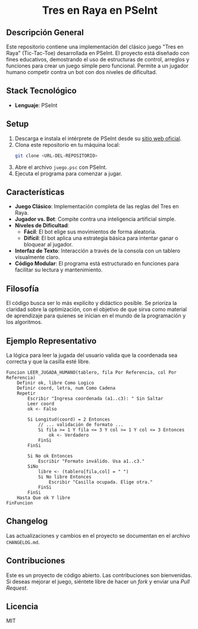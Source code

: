 <div align="center">
  <h1>Tres en Raya en PSeInt</h1>
</div>

## Descripción General

Este repositorio contiene una implementación del clásico juego "Tres en Raya" (Tic-Tac-Toe) desarrollada en PSeInt. El proyecto está diseñado con fines educativos, demostrando el uso de estructuras de control, arreglos y funciones para crear un juego simple pero funcional. Permite a un jugador humano competir contra un bot con dos niveles de dificultad.

## Stack Tecnológico

- **Lenguaje**: PSeInt

## Setup

1.  Descarga e instala el intérprete de PSeInt desde su [sitio web oficial](http://pseint.sourceforge.net/).
2.  Clona este repositorio en tu máquina local:
    ```bash
    git clone <URL-DEL-REPOSITORIO>
    ```
3.  Abre el archivo `juego.psc` con PSeInt.
4.  Ejecuta el programa para comenzar a jugar.

## Características

- **Juego Clásico**: Implementación completa de las reglas del Tres en Raya.
- **Jugador vs. Bot**: Compite contra una inteligencia artificial simple.
- **Niveles de Dificultad**:
  - **Fácil**: El bot elige sus movimientos de forma aleatoria.
  - **Difícil**: El bot aplica una estrategia básica para intentar ganar o bloquear al jugador.
- **Interfaz de Texto**: Interacción a través de la consola con un tablero visualmente claro.
- **Código Modular**: El programa está estructurado en funciones para facilitar su lectura y mantenimiento.

## Filosofía

El código busca ser lo más explícito y didáctico posible. Se prioriza la claridad sobre la optimización, con el objetivo de que sirva como material de aprendizaje para quienes se inician en el mundo de la programación y los algoritmos.

## Ejemplo Representativo

La lógica para leer la jugada del usuario valida que la coordenada sea correcta y que la casilla esté libre.

```pseudocode
Funcion LEER_JUGADA_HUMANO(tablero, fila Por Referencia, col Por Referencia)
    Definir ok, libre Como Logico
    Definir coord, letra, num Como Cadena
    Repetir
        Escribir "Ingresa coordenada (a1..c3): " Sin Saltar
        Leer coord
        ok <- Falso
		
        Si Longitud(coord) = 2 Entonces
            // ... validación de formato ...
            Si fila >= 1 Y fila <= 3 Y col >= 1 Y col <= 3 Entonces
                ok <- Verdadero
            FinSi
        FinSi
		
        Si No ok Entonces
            Escribir "Formato inválido. Usa a1..c3."
		SiNo
			libre <- (tablero[fila,col] = " ")
			Si No libre Entonces
				Escribir "Casilla ocupada. Elige otra."
			FinSi
		FinSi
	Hasta Que ok Y libre
FinFuncion
```

## Changelog

Las actualizaciones y cambios en el proyecto se documentan en el archivo `CHANGELOG.md`.

## Contribuciones

Este es un proyecto de código abierto. Las contribuciones son bienvenidas. Si deseas mejorar el juego, siéntete libre de hacer un _fork_ y enviar una _Pull Request_.

## Licencia

MIT
